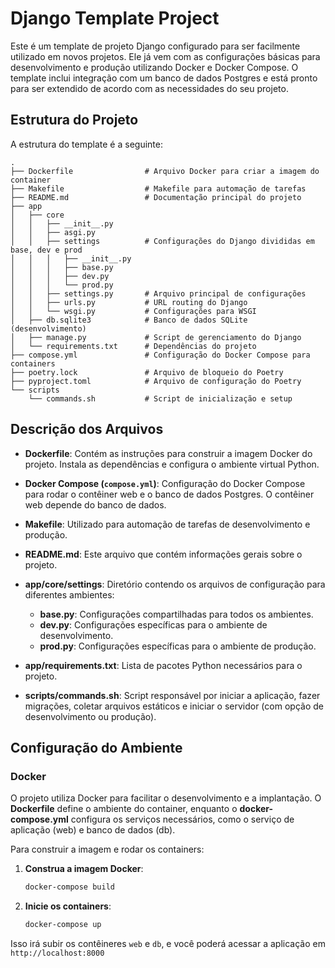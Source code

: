 # Django Template Project

Este é um template de projeto Django configurado para ser facilmente utilizado em novos projetos. Ele já vem com as configurações básicas para desenvolvimento e produção utilizando Docker e Docker Compose. O template inclui integração com um banco de dados Postgres e está pronto para ser extendido de acordo com as necessidades do seu projeto.

## Estrutura do Projeto

A estrutura do template é a seguinte:


```
.
├── Dockerfile                # Arquivo Docker para criar a imagem do container
├── Makefile                  # Makefile para automação de tarefas
├── README.md                 # Documentação principal do projeto
├── app
│   ├── core
│   │   ├── __init__.py
│   │   ├── asgi.py
│   │   ├── settings          # Configurações do Django divididas em base, dev e prod
│   │   │   ├── __init__.py
│   │   │   ├── base.py
│   │   │   ├── dev.py
│   │   │   └── prod.py
│   │   ├── settings.py       # Arquivo principal de configurações
│   │   ├── urls.py           # URL routing do Django
│   │   └── wsgi.py           # Configurações para WSGI
│   ├── db.sqlite3            # Banco de dados SQLite (desenvolvimento)
│   ├── manage.py             # Script de gerenciamento do Django
│   └── requirements.txt      # Dependências do projeto
├── compose.yml               # Configuração do Docker Compose para containers
├── poetry.lock               # Arquivo de bloqueio do Poetry
├── pyproject.toml            # Arquivo de configuração do Poetry
└── scripts
    └── commands.sh           # Script de inicialização e setup
```


## Descrição dos Arquivos

- **Dockerfile**: Contém as instruções para construir a imagem Docker do projeto. Instala as dependências e configura o ambiente virtual Python.
  
- **Docker Compose (`compose.yml`)**: Configuração do Docker Compose para rodar o contêiner web e o banco de dados Postgres. O contêiner web depende do banco de dados.

- **Makefile**: Utilizado para automação de tarefas de desenvolvimento e produção.

- **README.md**: Este arquivo que contém informações gerais sobre o projeto.

- **app/core/settings**: Diretório contendo os arquivos de configuração para diferentes ambientes:
  - **base.py**: Configurações compartilhadas para todos os ambientes.
  - **dev.py**: Configurações específicas para o ambiente de desenvolvimento.
  - **prod.py**: Configurações específicas para o ambiente de produção.
  
- **app/requirements.txt**: Lista de pacotes Python necessários para o projeto.

- **scripts/commands.sh**: Script responsável por iniciar a aplicação, fazer migrações, coletar arquivos estáticos e iniciar o servidor (com opção de desenvolvimento ou produção).

## Configuração do Ambiente

### Docker

O projeto utiliza Docker para facilitar o desenvolvimento e a implantação. O **Dockerfile** define o ambiente do container, enquanto o **docker-compose.yml** configura os serviços necessários, como o serviço de aplicação (web) e banco de dados (db).

Para construir a imagem e rodar os containers:

1. **Construa a imagem Docker**:
   ```bash
   docker-compose build
   ```

2. **Inicie os containers**:
   ```bash
   docker-compose up
   ```

Isso irá subir os contêineres `web` e `db`, e você poderá acessar a aplicação em `http://localhost:8000`
